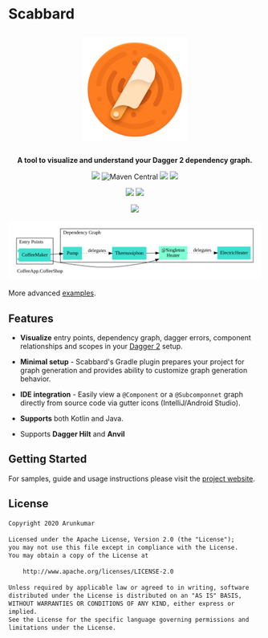 
# Scabbard

<p align="center">
<img src="docs/images/scabbard-icon.png" 
width="210" hspace="10" vspace="10">
</p>

<p align="center">
<b>A tool to visualize and understand your Dagger 2 dependency graph.</b>
</p>

<p align="center"> 
<a href="https://github.com/arunkumar9t2/scabbard/releases/latest"><img src="https://img.shields.io/github/release/arunkumar9t2/scabbard.svg?style=flat-square&label=Release&logo=github&colorB=fb7b21"/></a>
<img alt="Maven Central" src="https://img.shields.io/maven-central/v/dev.arunkumar/scabbard-processor?logo=apache-maven&logoColor=%23C71A36&style=flat-square&colorB=fb7b21">
<a href="https://plugins.gradle.org/plugin/scabbard.gradle"><img src="https://img.shields.io/maven-metadata/v/https/plugins.gradle.org/m2/scabbard/gradle/scabbard.gradle.gradle.plugin/maven-metadata.xml.svg?style=flat-square&label=Gradle&logo=gradle&colorB=fb7b21&logoColor=06A0CE"/></a>
<a href="https://plugins.jetbrains.com/plugin/13548-scabbard--dagger-2-visualizer"><img src="https://img.shields.io/jetbrains/plugin/v/13548-scabbard--dagger-2-visualizer?style=flat-square&label=IntelliJ&logo=intellij-idea&colorB=fb7b21&logoColor=18d68c"/></a>
</p>

<p align="center"> 
<img src="https://img.shields.io/github/workflow/status/arunkumar9t2/scabbard/Build%20Workflow?style=flat-square&logo=github">
<a href="https://arunkumar9t2.github.io/scabbard/"><img src="https://img.shields.io/badge/Website-%20-lightgrey.svg?color=f7a147&colorA=f7a147&style=flat-square&logo=github"/></a>
</p>


<p align="center">
<img src="https://github.com/arunkumar9t2/scabbard/blob/main/docs/images/scabbard-demo.gif?raw=true" width="90%">
</p>

<p align="center">
<img src="docs/images/dev.arunkumar.scabbard.coffee.CoffeeApp.CoffeeShop.svg">
</p>

More advanced [examples](https://arunkumar9t2.github.io/scabbard/examples/).

## Features

* **Visualize** entry points, dependency graph, dagger errors, component relationships and scopes in your [Dagger 2](https://github.com/google/dagger) setup.

* **Minimal setup** - Scabbard's Gradle plugin prepares your project for graph generation and provides ability to customize graph generation behavior.

* **IDE integration** - Easily view a `@Component` or a `@Subcomponnet` graph directly from source code via gutter icons (IntelliJ/Android Studio).

* **Supports** both Kotlin and Java.

* Supports **Dagger Hilt** and **Anvil**

## Getting Started

For samples, guide and usage instructions please visit the [project website](https://arunkumar9t2.github.io/scabbard/).

## License

    Copyright 2020 Arunkumar

    Licensed under the Apache License, Version 2.0 (the "License");
    you may not use this file except in compliance with the License.
    You may obtain a copy of the License at

        http://www.apache.org/licenses/LICENSE-2.0

    Unless required by applicable law or agreed to in writing, software
    distributed under the License is distributed on an "AS IS" BASIS,
    WITHOUT WARRANTIES OR CONDITIONS OF ANY KIND, either express or implied.
    See the License for the specific language governing permissions and
    limitations under the License.
